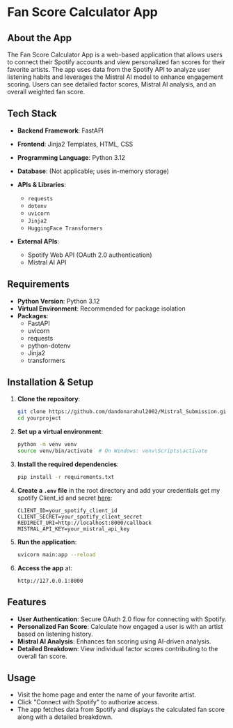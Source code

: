 # Fan Score Calculator App

## About the App
The Fan Score Calculator App is a web-based application that allows users to connect their Spotify accounts and view personalized fan scores for their favorite artists. The app uses data from the Spotify API to analyze user listening habits and leverages the Mistral AI model to enhance engagement scoring. Users can see detailed factor scores, Mistral AI analysis, and an overall weighted fan score.

## Tech Stack
- **Backend Framework**: FastAPI
- **Frontend**: Jinja2 Templates, HTML, CSS
- **Programming Language**: Python 3.12
- **Database**: (Not applicable; uses in-memory storage)
- **APIs & Libraries**:
  - `requests`
  - `dotenv`
  - `uvicorn`
  - `Jinja2`
  - `HuggingFace Transformers`

- **External APIs**:
  - Spotify Web API (OAuth 2.0 authentication)
  - Mistral AI API

## Requirements
- **Python Version**: Python 3.12 
- **Virtual Environment**: Recommended for package isolation
- **Packages**:
  - FastAPI
  - uvicorn
  - requests
  - python-dotenv
  - Jinja2
  - transformers

## Installation & Setup
1. **Clone the repository**:
    ```bash
    git clone https://github.com/dandonarahul2002/Mistral_Submission.git
    cd yourproject
    ```

2. **Set up a virtual environment**:
    ```bash
    python -m venv venv
    source venv/bin/activate  # On Windows: venv\Scripts\activate
    ```

3. **Install the required dependencies**:
    ```bash
    pip install -r requirements.txt
    ```

4. **Create a `.env` file** in the root directory and add your credentials get my spotify Client_id and secret [here](https://drive.google.com/file/d/1LDnwg1469pbOPkD4pZYzoSzYmwESYApb/view?usp=sharing):
    ```env
    CLIENT_ID=your_spotify_client_id
    CLIENT_SECRET=your_spotify_client_secret
    REDIRECT_URI=http://localhost:8000/callback
    MISTRAL_API_KEY=your_mistral_api_key
    ```

5. **Run the application**:
    ```bash
    uvicorn main:app --reload
    ```

6. **Access the app** at:
    ```
    http://127.0.0.1:8000
    ```

## Features
- **User Authentication**: Secure OAuth 2.0 flow for connecting with Spotify.
- **Personalized Fan Score**: Calculate how engaged a user is with an artist based on listening history.
- **Mistral AI Analysis**: Enhances fan scoring using AI-driven analysis.
- **Detailed Breakdown**: View individual factor scores contributing to the overall fan score.

## Usage
- Visit the home page and enter the name of your favorite artist.
- Click "Connect with Spotify" to authorize access.
- The app fetches data from Spotify and displays the calculated fan score along with a detailed breakdown.

